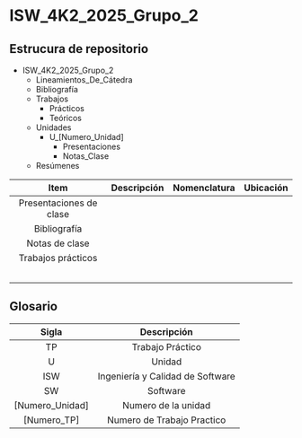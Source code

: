 # ISW_4K2_2025_Grupo_2

## Estrucura de repositorio
* ISW_4K2_2025_Grupo_2
  * Lineamientos_De_Cátedra
  * Bibliografía
  * Trabajos
    * Prácticos
    * Teóricos
  * Unidades
    * U_[Numero_Unidad]
      * Presentaciones
      * Notas_Clase
  * Resúmenes

|           Item          | Descripción | Nomenclatura | Ubicación |
|:-----------------------:|-------------|--------------|-----------|
| Presentaciones de clase |             |              |           |
| Bibliografía            |             |              |           |
| Notas de clase          |             |              |           |
| Trabajos prácticos      |             |              |           |
|           |             |              |           |
|                         |             |              |           |
|                         |             |              |           |
|                         |             |              |           |
|                         |             |              |           |
  
## Glosario

|Sigla | Descripción|
|:---:|:---:|
|TP| Trabajo Práctico|
|U | Unidad|
|ISW | Ingeniería y Calidad de Software|
|SW | Software |
|[Numero_Unidad]| Numero de la unidad|
|[Numero_TP]| Numero de Trabajo Practico |